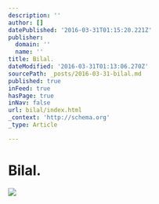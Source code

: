```yaml
---
description: ''
author: []
datePublished: '2016-03-31T01:15:20.221Z'
publisher:
  domain: ''
  name: ''
title: Bilal.
dateModified: '2016-03-31T01:13:06.270Z'
sourcePath: _posts/2016-03-31-bilal.md
published: true
inFeed: true
hasPage: true
inNav: false
url: bilal/index.html
_context: 'http://schema.org'
_type: Article

---
```

# Bilal.
![](https://the-grid-user-content.s3-us-west-2.amazonaws.com/98304b27-9b2a-4a83-b5d0-dfc11067bb31.png)